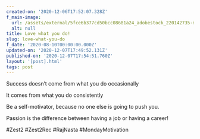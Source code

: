 ```yaml
---
created-on: '2020-12-06T17:52:07.328Z'
f_main-image:
  url: /assets/external/5fce6b377cd50bcc08681a24_adobestock_220142735-min.jpeg
  alt: null
title: Love what you do!
slug: love-what-you-do
f_date: '2020-08-10T00:00:00.000Z'
updated-on: '2020-12-07T17:49:52.131Z'
published-on: '2020-12-07T17:54:51.760Z'
layout: '[post].html'
tags: post
---
```


Success doesn’t come from what you do occasionally 

It comes from what you do consistently 

Be a self-motivator, because no one else is going to push you.

Passion is the difference between having a job or having a career!

#Zest2 #Zest2Rec #RajNasta #MondayMotivation
